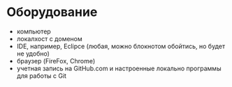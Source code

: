 # Оборудование

 - компьютер
 - локалхост с доменом
 - IDE, например, Eclipce (любая, можно блокнотом обойтись, но будет не удобно)
 - браузер (FireFox, Chrome)
 - учетная запись на GitHub.com и настроенные локально программы для работы с Git
